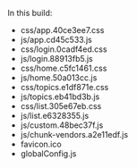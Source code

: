 In this build:

- css/app.40ce3ee7.css
- js/app.cd45c533.js
- css/login.0cadf4ed.css
- js/login.88913fb5.js
- css/home.c5fc1461.css
- js/home.50a013cc.js
- css/topics.e1df871e.css
- js/topics.eb41bd3b.js
- css/list.305e67eb.css
- js/list.e6328355.js
- js/custom.48bec37f.js
- js/chunk-vendors.a2e11edf.js
- favicon.ico
- globalConfig.js
